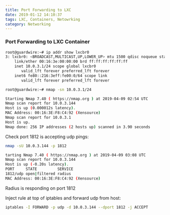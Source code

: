 ```yaml
---
title: Port Forwarding to LXC
date: 2019-01-12 14:10:37
tags: LXC, Containers, Netowrking
category: Networking
---
```



### Port Forwarding to LXC Container

```bash
root@guardwire:~# ip addr show lxcbr0      
3: lxcbr0: <BROADCAST,MULTICAST,UP,LOWER_UP> mtu 1500 qdisc noqueue state UP group default qlen 1000
    link/ether 00:16:3e:00:00:00 brd ff:ff:ff:ff:ff:ff
    inet 10.0.3.1/24 scope global lxcbr0
       valid_lft forever preferred_lft forever
    inet6 fe80::216:3eff:fe00:0/64 scope link 
       valid_lft forever preferred_lft forever

root@guardwire:~# nmap -sn 10.0.3.1/24 

Starting Nmap 7.40 ( https://nmap.org ) at 2019-04-09 02:54 UTC
Nmap scan report for 10.0.3.144
Host is up (0.000012s latency).
MAC Address: 00:16:3E:F8:C4:92 (Xensource)
Nmap scan report for 10.0.3.1
Host is up.
Nmap done: 256 IP addresses (2 hosts up) scanned in 3.90 seconds

```

Check port 1812 is accepting udp pings:

```bash
nmap -sU 10.0.3.144 -p 1812
```

```bash
tarting Nmap 7.40 ( https://nmap.org ) at 2019-04-09 03:08 UTC
Nmap scan report for 10.0.3.144
Host is up (-0.20s latency).
PORT     STATE         SERVICE
1812/udp open|filtered radius
MAC Address: 00:16:3E:F8:C4:92 (Xensource)
```

Radius is responding on port 1812

Inject rule at top of iptables and forward udp from host:

```bash
iptables -I FORWARD -p udp -d 10.0.3.144 --dport 1812 -j ACCEPT
```
